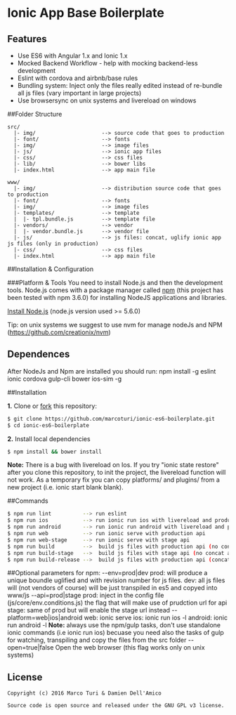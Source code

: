 Ionic App Base Boilerplate
=====================

## Features
  * Use ES6 with Angular 1.x and Ionic 1.x
  * Mocked Backend Workflow - help with mocking backend-less development
  * Eslint with cordova and airbnb/base rules
  * Bundling system: Inject only the files really edited instead of re-bundle all js files (vary important in large projects)
  * Use browsersync on unix systems and livereload on windows

##<a name="folder-structure"></a>Folder Structure

    src/
      |- img/                     --> source code that goes to production
      |- font/                    --> fonts
      |- img/                     --> image files
      |- js/                      --> ionic app files
      |- css/                     --> css files
      |- lib/                     --> bower libs
      |- index.html               --> app main file

    www/
      |- img/                     --> distribution source code that goes to production
      |- font/                    --> fonts
      |- img/                     --> image files
      |- templates/               --> template
      |  |- tpl.bundle.js         --> template file
      |- vendors/                 --> vendor
      |  |- vendor.bundle.js      --> vendor file
      |- js/                      --> js files: concat, uglify ionic app js files (only in production)
      |- css/                     --> css files
      |- index.html               --> app main file

##<a name="installation-and-configuration"></a>Installation & Configuration

###<a name="platform-and-tools"></a>Platform & Tools
You need to install Node.js and then the development tools. Node.js comes with a package manager called [npm](http://npmjs.org) (this project has been tested with npm 3.6.0) for installing NodeJS applications and libraries.

[Install Node.js](http://nodejs.org/download/) (node.js version used >= 5.6.0)

Tip: on unix systems we suggest to use nvm for manage nodeJs and NPM (https://github.com/creationix/nvm)

## Dependences
After NodeJs and Npm are installed you should run:
npm install -g eslint ionic cordova gulp-cli bower ios-sim -g

##<a name="installation"></a>Installation

**1.** Clone or [fork](https://github.com/marcoturi/ionic-es6-boilerplate.git) this repository:
```bash
$ git clone https://github.com/marcoturi/ionic-es6-boilerplate.git
$ cd ionic-es6-boilerplate
```

**2.** Install local dependencies
```bash
$ npm install && bower install
```
 **Note:** There is a bug with livereload on Ios. If you try "ionic state restore" after you clone this repository, to init the project, the livereload function will not work. As a temporary fix you can copy platforms/ and plugins/ from a new project (i.e. ionic start blank blank).

##Commands
```bash
$ npm run lint          --> run eslint
$ npm run ios           --> run ionic run ios with livereload and production api
$ npm run android       --> run ionic run android with livereload and production api
$ npm run web           --> run ionic serve with production api
$ npm run web-stage     --> run ionic serve with stage api
$ npm run build         -->  build js files with production api (no concat and uglify)
$ npm run build-stage   -->  build js files with stage api (no concat and uglify)
$ npm run build-release -->  build js files with production api (concat and uglify)
```

##Optional parameters for npm:
--env=prod|dev
prod: will produce a unique boundle uglified and with revision number for js files.
dev: all js files will (not vendors of course) will be just transpiled in es5 and copyed into www/js
--api=prod|stage
prod: inject in the config file (js/core/env.conditions.js) the flag that will make use of prudction url for api
stage: same of prod but will enable the stage url instead
--platform=web|ios|android
web: ionic serve
ios: ionic run ios -l
android: ionic run android -l
 **Note:** always use the npm/gulp tasks, don't use standalone ionic commands (i.e ionic run ios) becuase you need also the tasks of gulp for watching, transpiling and copy the files from the src folder
--open=true|false
Open the web browser (this flag works only on unix systems)

## License

    Copyright (c) 2016 Marco Turi & Damien Dell'Amico

    Source code is open source and released under the GNU GPL v3 license.